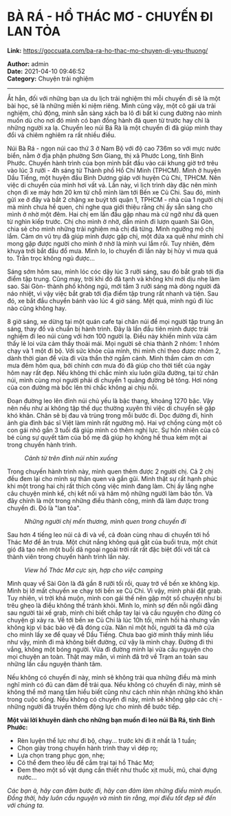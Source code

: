 # BÀ RÁ - HỒ THÁC MƠ - CHUYẾN ĐI LAN TỎA

**Link:** https://goccuata.com/ba-ra-ho-thac-mo-chuyen-di-yeu-thuong/

**Author:** admin  
**Date:** 2021-04-10 09:46:52  
**Category:** Chuyện trải nghiệm

---



<!-- wp:paragraph -->
<p>Ắt hẳn, đối với những bạn ưa du lịch trải nghiệm thì mỗi chuyến đi sẽ là một bài học, sẽ là những miền kỉ niệm riêng. Mình cũng vậy, một cô gái ưa trải nghiệm, chủ động, mình sẵn sàng xách ba lô đi bất kì cung đường nào mình muốn dù cho nơi đó mình có bạn đồng hành đã quen từ trước hay chỉ là những người xa lạ. Chuyến leo núi Bá Rà là một chuyến đi đã giúp mình thay đổi và chiêm nghiêm ra rất nhiều điều. </p>
<!-- /wp:paragraph -->

<!-- wp:paragraph -->
<p>Núi Bà Rá - ngọn núi cao thứ 3 ở Nam Bộ với độ cao 736m so với mực nước biển, nằm ở địa phận phường Sơn Giang, thị xã Phước Long, tỉnh&nbsp;Bình Phước. Chuyến hành trình của bọn mình bắt đầu vào cái khung giờ trớ trêu vào lúc 3 rưỡi - 4h sáng từ Thành phố Hồ Chí Minh (TPHCM). Mình ở huyện Dầu Tiếng, một huyện đầu Bình Dương giáp với huyện Củ Chi, TPHCM. Nên việc di chuyển của mình hơi vất vả. Lần này, vì lịch trình dày đặc nên mình chọn đi xe máy hơn 20 km từ chỗ mình làm tới Bến xe Củ Chi. Sau đó, mình gửi xe ở đây và bắt 2 chặng xe buýt tới quận 1, TPHCM - nhà của 1 người chị mà mình chưa hề quen, chỉ nghe qua giới thiệu rằng chị ấy sẵn sàng cho mình ở nhờ một đêm. Hai chị em lần đầu gặp nhau mà cứ ngỡ như đã quen từ nghìn kiếp trước. Chị cho mình ở nhờ, dẫn mình đi lượn quanh Sài Gòn, chia sẻ cho mình những trải nghiệm mà chị đã từng. Mình ngưỡng mộ chị lắm. Cảm ơn vũ trụ đã giúp mình được gặp chị, một đứa xa quê như mình chỉ mong gặp được người cho mình ở nhờ là mình vui lắm rồi. Tuy nhiên, đêm khuya trới bắt đầu đổ mưa. Mình lo, lo chuyến đi lần này bị hủy vì mưa quá to. Trằn trọc không ngủ được...</p>
<!-- /wp:paragraph -->

<!-- wp:paragraph -->
<p>Sáng sớm hôm sau, mình lóc cóc dậy lúc 3 rưỡi sáng, sau đó bắt grab tới địa điểm tập trung. Cũng may, trời khi đó đã tạnh và không khí mới dịu nhẹ làm sao. Sài Gòn- thành phố không ngủ, mới tầm 3 rưỡi sáng mà dòng người đã náo nhiệt, vì vậy việc bắt grab tới địa điểm tập trung rất nhanh và tiện. Sau đó, xe bắt đầu chuyển bánh vào lúc 4 giờ sáng. Mệt quá, mình ngủ đi lúc nào cũng không hay.</p>
<!-- /wp:paragraph -->

<!-- wp:paragraph -->
<p>8 giờ sáng, xe dừng tại một quán cafe tại chân núi để mọi người tập trung ăn sáng, thay đồ và chuẩn bị hành trình. Đây là lần đầu tiên mình được trải nghiệm đi leo núi cùng với hơn 100 người lạ. Điều này khiến mình vừa cảm thấy lẻ loi vừa cảm thấy thoải mái. Mọi người sẽ chia thành 2 nhóm: 1 nhóm chạy và 1 một đi bộ. Với sức khỏe của mình, thì mình chỉ theo được nhóm 2, dành thời gian để vừa đi vừa thẩn thờ ngắm cảnh. Mình thầm cảm ơn cơn mưa đêm hôm qua, bởi chính cơn mưa đó đã giúp cho thời tiết của ngày hôm nay rất đẹp. Nếu không thì chắc mình xỉu luôn giữa đường, tại từ chân núi, mình cùng mọi người phải di chuyển 1 quãng đường bê tông. Hơi nóng của con đường mà bốc lên thì chắc không ai chịu nỗi. </p>
<!-- /wp:paragraph -->

<!-- wp:paragraph -->
<p>Đoạn đường leo lên đỉnh núi chủ yếu là bậc thang, khoảng 1270 bậc. Vậy nên nếu như ai không tập thế dục thường xuyên thì việc di chuyển sẽ gặp khó khăn. Chân sẽ bị đau và trùng trong mỗi bước đi. Dọc đường đi, hình ảnh gia đình bác sĩ Việt làm mình rất ngường mộ. Hai vợ chồng cùng một cô con gái nhỏ gần 3 tuổi đã giúp mình có thêm nghị lực. Sự hồn nhiên của cô bé cùng sự quyết tâm của bố mẹ đã giúp họ không hề thua kém một ai trong chuyến hành trình. </p>
<!-- /wp:paragraph -->

<!-- wp:image {"id":183,"sizeSlug":"large","linkDestination":"none"} -->
<figure class="wp-block-image size-large"><img src="http://goccuata.com/wp-content/uploads/2021/04/Ba-Ra-0304212-1024x768.jpg" alt="" class="wp-image-183"/><figcaption><em>Cảnh từ trên đỉnh núi nhìn xuống</em></figcaption></figure>
<!-- /wp:image -->

<!-- wp:paragraph -->
<p>Trong chuyến hành trình này, mình quen thêm được 2 người chị. Cả 2 chị đều đem lại cho mình sự thân quen và gần gũi. Mình thật sự rất hạnh phúc khi một trong hai chị rất thích công việc mình đang làm. Chị ấy lắng nghe câu chuyện mình kể, chị kết nối và hâm mộ những người làm bảo tồn. Và đây chính là một trong những điều thành công, mình đã làm được trong chuyến đi. Đó là "lan tỏa".</p>
<!-- /wp:paragraph -->

<!-- wp:image {"id":184,"sizeSlug":"large","linkDestination":"none"} -->
<figure class="wp-block-image size-large"><img src="http://goccuata.com/wp-content/uploads/2021/04/February-Script-Photo-Social-Graphic-1-1024x1024.png" alt="" class="wp-image-184"/><figcaption><em>Những người chị mến thương, mình quen trong chuyến đi</em></figcaption></figure>
<!-- /wp:image -->

<!-- wp:paragraph -->
<p>Sau hơn 4 tiếng leo núi cả đi và về, cả đoàn cùng nhau di chuyển tới hồ Thác Mơ để ăn trưa. Một chút nắng không quá gắt của buổi trưa, một chút gió đã tạo nên một buổi dã ngoại ngoài trời rất rất đặc biệt đối với tất cả thành viên trong chuyến hành trình lần này.</p>
<!-- /wp:paragraph -->

<!-- wp:image {"id":185,"sizeSlug":"large","linkDestination":"none"} -->
<figure class="wp-block-image size-large"><img src="http://goccuata.com/wp-content/uploads/2021/04/Ba-Ra-0304217-1024x439.jpg" alt="" class="wp-image-185"/><figcaption><em>View hồ Thác Mơ cực sịn, hợp cho việc camping</em></figcaption></figure>
<!-- /wp:image -->

<!-- wp:paragraph -->
<p>Mình quay về Sài Gòn là đã gần 8 rưỡi tối rồi, quay trở về bến xe không kịp. Mình bị lỡ mất chuyến xe chạy tới bến xe Củ Chi. Vì vậy, mình phải đặt grab. Tuy nhiên, vì trời khá muộn, mình con gái thế nên gặp một số chuyện như bị trêu ghẹo là điều không thể tránh khỏi. Mình lo, mình sợ đến nỗi ngồi đằng sau người tài xế grab, mình chỉ biết chắp tay lại và cầu nguyện cho đừng có chuyện gì xảy ra. Về tới bến xe Củ Chi là lúc 10h tối, mình hối hả nhưng vẫn không kịp vì bác bảo vệ đã đóng cửa. Năn nỉ một hồi, người ta đã mở cửa cho mình lấy xe để quay về Dầu Tiếng. Chưa bao giờ mình thấy mình liều như vậy, mình đi mà không biết đường, cứ vậy là mình chạy. Đường đi thì vắng, không một bóng người. Vừa đi đường mình lại vừa cầu nguyện cho mọi chuyện an toàn. Thật may mắn, vì mình đã trở về Trạm an toàn sau những lần cầu nguyện thành tâm.</p>
<!-- /wp:paragraph -->

<!-- wp:paragraph -->
<p>Nếu không có chuyến đi này, mình sẽ không trải qua những điều mà mình nghĩ mình có đủ can đảm để trải qua. Nếu không có chuyến đi này, mình sẽ không thể mở mang tầm hiểu biết cũng như cách nhìn nhận những khó khăn trong cuộc sống. Nếu không có chuyến đi này, mình sẽ không gặp các chị - những người đã truyền thêm động lực cho mình để bước tiếp.</p>
<!-- /wp:paragraph -->

<!-- wp:paragraph -->
<p><strong><span class="has-inline-color has-luminous-vivid-amber-color">Một vài lời khuyên dành cho những bạn muốn đi leo núi Bà Rá, tỉnh Bình Phước:</span></strong></p>
<!-- /wp:paragraph -->

<!-- wp:list -->
<ul><li>Rèn luyện thể lực như đi bộ, chạy... trước khi đi ít nhất là 1 tuần;</li><li>Chọn giày trong chuyến hành trình thay vì dép rọ;</li><li>Lựa chọn trang phục gọn, nhẹ;</li><li>Có thể đem theo lều để cắm trại tại hồ Thác Mơ;</li><li>Đem theo một số vật dụng cần thiết như thuốc xịt muỗi, mũ, chai đựng nước... </li></ul>
<!-- /wp:list -->

<!-- wp:paragraph -->
<p><em><span class="has-inline-color has-white-color">Các bạn à, hãy can đảm bước đi, hãy can đảm làm những điều mình muốn. Đồng thời, hãy luôn cầu nguyện và mình tin rằng, mọi điều tốt đẹp sẽ đến với chúng ta.</span></em></p>
<!-- /wp:paragraph -->

<!-- wp:paragraph -->
<p></p>
<!-- /wp:paragraph -->